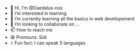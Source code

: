 - 👋 Hi, I’m @Daedalus-nox
- 👀 I’m interested in learning
- 🌱 I’m currently learning all the basics in web developement
- 💞️ I’m looking to collaborate on ...
- 📫 How to reach me 
- 😄 Pronouns: Sidi
- ⚡ Fun fact: I can speak 5 languages 

<!---
Daedalus-nox/Daedalus-nox is a ✨ special ✨ repository because its `README.md` (this file) appears on your GitHub profile.
You can click the Preview link to take a look at your changes.
--->
